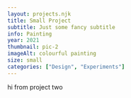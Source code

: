 ```yaml
---
layout: projects.njk
title: Small Project
subtitle: Just some fancy subtitle
info: Painting
year: 2021
thumbnail: pic-2
imageAlt: colourful painting
size: small
categories: ["Design", "Experiments"]
---
```


hi from project two
